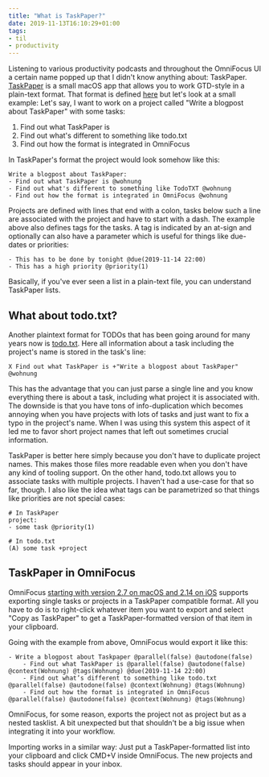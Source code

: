 ```yaml
---
title: "What is TaskPaper?"
date: 2019-11-13T16:10:29+01:00
tags:
- til
- productivity
---
```


Listening to various productivity podcasts and throughout the OmniFocus UI
a certain name popped up that I didn't know anything about:
TaskPaper. [TaskPaper][t] is a small macOS app that allows you to work
GTD-style in a plain-text format. That format is defined [here][h] but
let's look at a small example: Let's say, I want to work on a project
called "Write a blogpost about TaskPaper" with some tasks:

1. Find out what TaskPaper is
2. Find out what's different to something like todo.txt
3. Find out how the format is integrated in OmniFocus

In TaskPaper's format the project would look somehow like this:

```
Write a blogpost about TaskPaper:
- Find out what TaskPaper is @wohnung
- Find out what's different to something like TodoTXT @wohnung
- Find out how the format is integrated in OmniFocus @wohnung
```

Projects are defined with lines that end with a colon, tasks below
such a line are associated with the project and have to start with a
dash. The example above also defines tags for the tasks. A tag is
indicated by an at-sign and optionally can also have a parameter which
is useful for things like due-dates or priorities:

```
- This has to be done by tonight @due(2019-11-14 22:00)
- This has a high priority @priority(1)
```

Basically, if you've ever seen a list in a plain-text file, you can
understand TaskPaper lists.


## What about todo.txt?

Another plaintext format for TODOs that has been going around for many
years now is [todo.txt][tt]. Here all information about a task
including the project's name is stored in the task's line:

```
X Find out what TaskPaper is +"Write a blogpost about TaskPaper" @wohnung
```

This has the advantage that you can just parse a single line and you
know everything there is about a task, including what project it is
associated with. The downside is that you have tons of
info-duplication which becomes annoying when you have projects with
lots of tasks and just want to fix a typo in the project's name. When
I was using this system this aspect of it led me to favor short
project names that left out sometimes crucial information.

TaskPaper is better here simply because you don't have to duplicate
project names. This makes those files more readable even when you
don't have any kind of tooling support. On the other hand, todo.txt
allows you to associate tasks with multiple projects. I haven't had a
use-case for that so far, though. I also like the idea what tags can
be parametrized so that things like priorities are not special cases:

```
# In TaskPaper
project:
- some task @priority(1)

# In todo.txt
(A) some task +project
```


## TaskPaper in OmniFocus

OmniFocus [starting with version 2.7 on macOS and 2.14 on iOS][s] supports
exporting single tasks or projects in a TaskPaper compatible
format. All you have to do is to right-click whatever item you want to
export and select "Copy as TaskPaper" to get a TaskPaper-formatted
version of that item in your clipboard.

Going with the example from above, OmniFocus would export it like
this:

```
- Write a blogpost about Taskpaper @parallel(false) @autodone(false)
	- Find out what TaskPaper is @parallel(false) @autodone(false) @context(Wohnung) @tags(Wohnung) @due(2019-11-14 22:00)
	- Find out what’s different to something like todo.txt @parallel(false) @autodone(false) @context(Wohnung) @tags(Wohnung)
	- Find out how the format is integrated in OmniFocus @parallel(false) @autodone(false) @context(Wohnung) @tags(Wohnung)
```

OmniFocus, for some reason, exports the project not as project but as a
nested tasklist. A bit unexpected but that shouldn't be a big issue
when integrating it into your workflow.

Importing works in a similar way: Just put a TaskPaper-formatted list
into your clipboard and click CMD+V inside OmniFocus. The new projects
and tasks should appear in your inbox.


[t]: https://www.taskpaper.com
[h]: https://guide.taskpaper.com/getting-started/
[s]: https://support.omnigroup.com/omnifocus-taskpaper-reference/
[tt]: http://todotxt.org/
